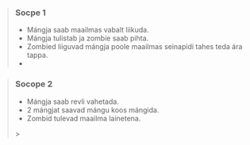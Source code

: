 <blockquote>
<h3>Socpe 1</h3>
<ul>
    <li>Mángja saab maailmas vabalt liikuda.</li>
    <li>Mángja tulistab ja zombie saab pihta.</li>
    <li>Zombied liiguvad mángja poole maailmas seinapidi tahes teda ára tappa.</li>
    <li></li>
</ul>
</blockquote>

<blockquote>
<h3>Socope 2</h3>
<ul>
    <li>Mángja saab revli vahetada.</li>
    <li>2 mángjat saavad mángu koos mángida.</li>
    <li>Zombid tulevad maailma lainetena.</li>
</ul>>


</blockquote>
